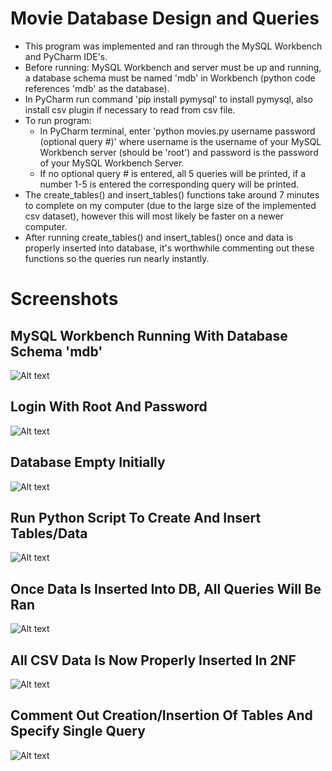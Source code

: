 # Movie Database Design and Queries
* This program was implemented and ran through the MySQL Workbench and PyCharm IDE's.
* Before running: MySQL Workbench and server must be up and running, a database schema must be named 'mdb' in Workbench (python code references 'mdb' as the database).
* In PyCharm run command 'pip install pymysql' to install pymysql, also install csv plugin if necessary to read from csv file.
* To run program: 
    * In PyCharm terminal, enter 'python movies.py username password (optional query #)' where username is the username of your MySQL Workbench server (should be 'root') and password is the password of your MySQL Workbench Server.
    * If no optional query # is entered, all 5 queries will be printed, if a number 1-5 is entered the corresponding query will be printed.
* The create_tables() and insert_tables() functions take around 7 minutes to complete on my computer (due to the large size of the implemented csv dataset), however this will most likely be faster on a newer computer.
* After running create_tables() and insert_tables() once and data is properly inserted into database, it's worthwhile commenting out these functions so the queries run nearly instantly.
# Screenshots
## MySQL Workbench Running With Database Schema 'mdb'
![Alt text](/screenshots/sc1.png?raw=true "sc1")
## Login With Root And Password
![Alt text](/screenshots/sc2.png?raw=true "sc2")
## Database Empty Initially
![Alt text](/screenshots/sc3.png?raw=true "sc3")
## Run Python Script To Create And Insert Tables/Data
![Alt text](/screenshots/sc4.png?raw=true "sc4")
## Once Data Is Inserted Into DB, All Queries Will Be Ran
![Alt text](/screenshots/sc5.png?raw=true "sc5")
## All CSV Data Is Now Properly Inserted In 2NF
![Alt text](/screenshots/sc6.png?raw=true "sc6")
## Comment Out Creation/Insertion Of Tables And Specify Single Query
![Alt text](/screenshots/sc7.png?raw=true "sc7")